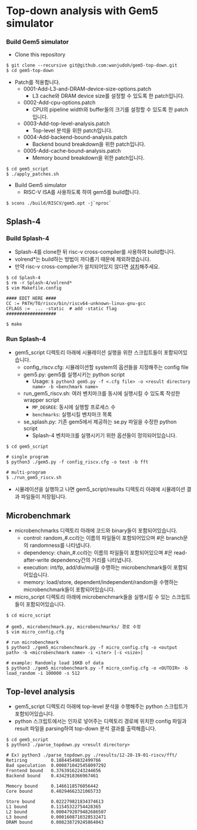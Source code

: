 # Top-down analysis with Gem5 simulator

### Build Gem5 simulator
* Clone this repository
```
$ git clone --recursive git@github.com:wanjudoh/gem5-top-down.git
$ cd gem5-top-down
```

* Patch를 적용합니다.
    * 0001-Add-L3-and-DRAM-device-size-options.patch
        * L3 cache와 DRAM device size를 설정할 수 있도록 한 patch입니다.
    * 0002-Add-cpu-options.patch
        * CPU의 pipeline width와 buffer들의 크기를 설정할 수 있도록 한 patch입니다.
    * 0003-Add-top-level-analysis.patch
        * Top-level 분석을 위한 patch입니다.
    * 0004-Add-backend-bound-analysis.patch
        * Backend bound breakdown을 위한 patch입니다.
    * 0005-Add-cache-bound-analysis.patch
        * Memory bound breakdown을 위한 patch입니다.
```
$ cd gem5_script
$ ./apply_patches.sh
```

* Build Gem5 simulator
    * RISC-V ISA를 사용하도록 하여 gem5를 build합니다.
```
$ scons ./build/RISCV/gem5.opt -j`nproc`
```

## Splash-4

### Build Splash-4
* Splash-4를 clone한 뒤 risc-v cross-compiler를 사용하여 build합니다.
* volrend*는 build하는 방법이 까다롭기 때문에 제외하였습니다.
* 만약 risc-v cross-compiler가 설치되어있지 않다면 [설치](https://github.com/riscv-collab/riscv-gnu-toolchain/tree/master)해주세요.

```
$ cd Splash-4
$ rm -r Splash-4/volrend*
$ vim Makefile.config

#### EDIT HERE ####
CC := PATH/TO/riscv/bin/riscv64-unknown-linux-gnu-gcc
CFLAGS :=  ... -static  # add -static flag
###################

$ make
```

### Run Splash-4
* gem5_script 디렉토리 아래에 시뮬레이션 실행을 위한 스크립트들이 포함되어있습니다.
    * config_riscv.cfg: 시뮬레이션할 system의 옵션들을 지정해주는 config file
    * gem5.py: gem5를 실행시키는 python script
        * Usage: `$ python3 gem5.py -f <.cfg file> -o <result directory name> -b <benchmark name>`
    * run_gem5_riscv.sh: 여러 벤치마크를 동시에 실행시킬 수 있도록 작성한 wrapper script
        * `MP_DEGREE`: 동시에 실행할 프로세스 수
        * `benchmarks`: 실행시킬 벤치마크 목록
    * se_splash.py: 기존 gem5에서 제공하는 se.py 파일을 수정한 python script
        * Splash-4 벤치마크를 실행시키기 위한 옵션들이 정의되어있습니다.
```
$ cd gem5_script

# single program
$ python3 ./gem5.py -f config_riscv.cfg -o test -b fft

# multi-program
$ ./run_gem5_riscv.sh
```
* 시뮬레이션을 실행하고 나면 gem5_script/results 디렉토리 아래에 시뮬레이션 결과 파일들이 저장됩니다.

## Microbenchmark

* microbenchmarks 디렉토리 아래에 코드와 binary들이 포함되어있습니다.
    * control: random_#.cc라는 이름의 파일들이 포함되어있으며 #은 branch문의 randomness를 나타냅니다.
    * dependency: chain_#.cc라는 이름의 파일들이 포함되어있으며 #은 read-after-write dependency간의 거리를 나타냅니다.
    * execution: int/fp, add/div/mul을 수행하는 microbenchmark들이 포함되어있습니다.
    * memory: load/store, dependent/independent/random을 수행하는 microbenchmark들이 포함되어있습니다.
* micro_script 디렉토리 아래에 microbenchmark들을 실행시킬 수 있는 스크립트들이 포함되어있습니다.
```
$ cd micro_script

# gem5, microbenchmark.py, microbenchmarks/ 경로 수정
$ vim micro_config.cfg

# run microbenchmark
$ python3 ./gem5_microbenchmark.py -f micro_config.cfg -o <output path> -b <microbenchmark name> -i <iter> [-s <size>]

# example: Randomly load 16KB of data
$ python3 ./gem5_microbenchmark.py -f micro_config.cfg -o <OUTDIR> -b load_random -i 100000 -s 512
```

## Top-level analysis
* gem5_script 디렉토리 아래에 top-level 분석을 수행해주는 python 스크립트가 포함되어있습니다.
* python 스크립트에서는 인자로 넣어주는 디렉토리 경로에 위치한 config 파일과 result 파일을 parsing하여 top-down 분석 결과를 출력해줍니다.
```
$ cd gem5_script
$ python3 ./parse_topdown.py <result directory>

# Ex) python3 ./parse_topdown.py ./results/12-28-19-01-riscv/fft/
Retiring         0.18844549832499766
Bad speculation  0.0008710425458097292
Frontend bound   0.37639162243244656
Backend bound    0.4342918366967461

Memory bound     0.1466118576056442
Core bound       0.40294662321065733

Store bound      0.022279821834374613
L1 bound         0.11545322754428365
L2 bound         0.0004792079482686507
L3 bound         0.0001608710328532471
DRAM bound       0.008238729245864043
```
